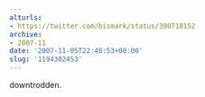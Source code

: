 ```yaml
---
alturls:
- https://twitter.com/bismark/status/390718152
archive:
- 2007-11
date: '2007-11-05T22:40:53+00:00'
slug: '1194302453'
---
```


downtrodden.

